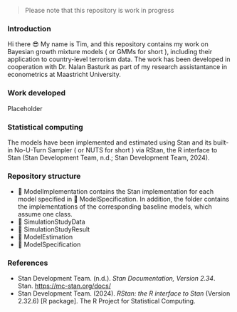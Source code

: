 > Please note that this repository is work in progress
### Introduction
Hi there :sunglasses: My name is Tim, and this repository contains my work on Bayesian growth mixture models ( or GMMs for short ), including their application to country-level terrorism data. The work has been developed in cooperation with Dr. Nalan Basturk as part of my research assistantance in econometrics at Maastricht University.

### Work developed
Placeholder

### Statistical computing
The models have been implemented and estimated using Stan and its built-in No-U-Turn Sampler ( or NUTS for short ) via RStan, the R interface to Stan (Stan Development Team, n.d.; Stan Development Team, 2024).

### Repository structure
* :file_folder: ModelImplementation contains the Stan implementation for each model specified in :page_facing_up: ModelSpecification. In addition, the folder contains the implementations of the corresponding baseline models, which assume one class.
* :file_folder: SimulationStudyData
* :file_folder: SimulationStudyResult
* :page_facing_up: ModelEstimation
* :page_facing_up: ModelSpecification

### References
* Stan Development Team. (n.d.). *Stan Documentation, Version 2.34*. Stan. https://mc-stan.org/docs/
* Stan Development Team. (2024). *RStan: the R interface to Stan* (Version 2.32.6) [R package]. The R Project for Statistical Computing.


